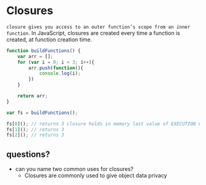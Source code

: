 # Closures
`closure gives you access to an outer function’s scope from an inner function`. In JavaScript, closures are created every time a function is created, at function creation time.


```javascript
function buildFunctions() {
    var arr = [];
    for (var i = 0; i < 3; i++){
        arr.push(function(){
            console.log(i);
        })
    }

    return arr;
}

var fs = buildFunctions();

fs[0](); // returns 3 closure holds in memory last value of EXECUTION CONTEXT
fs[1](); // returns 3
fs[2](); // returns 3

```
## questions? 
* can you name two common uses for closures?
    - Closures are commonly used to give object data privacy